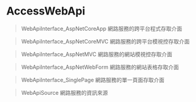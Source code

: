 # AccessWebApi

> WebApiInterface_AspNetCoreApp
網路服務的跨平台程式存取介面

> WebApiInterface_AspNetCoreMVC
網路服務的跨平台模視控存取介面

> WebApiInterface_AspNetMVC
網路服務的網站模視控存取介面

> WebApiInterface_AspNetWebForm
網路服務的網站表格存取介面

> WebApiInterface_SinglePage
網路服務的單一頁面存取介面

> WebApiSource
網路服務的資訊來源